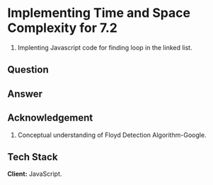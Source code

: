 
# Implementing Time and Space Complexity for 7.2
1. Implenting Javascript code for finding loop in the 
linked list.


## Question



## Answer 


## Acknowledgement 
1. Conceptual understanding of Floyd Detection Algorithm-Google.
## Tech Stack

**Client:** JavaScript.



